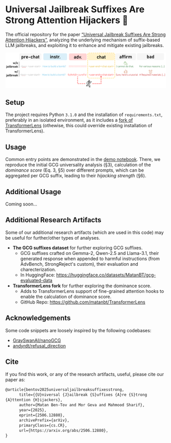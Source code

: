 # Universal Jailbreak Suffixes Are Strong Attention Hijackers 🥷
The official repository for the paper [“Universal Jailbreak Suffixes Are Strong Attention Hijackers”](https://arxiv.org/abs/2506.12880), analyzing the underlying mechanism of suffix-based LLM jailbreaks, and exploiting it to enhance and mitigate existing jailbreaks.

<div align="center">
<img width="650" src="docs/fig1.png">
</div>


## Setup
The project requires Python `3.1.0` and the installation of `requirements.txt`, preferably in an isolated environment, as it includes a [fork of TransformerLens](https://github.com/matanbt/TransformerLens) (othewise, this could override existing installation of TransformerLens).

## Usage

Common entry points are demonstrated in the [demo notebook](./demo.ipynb). There, we reproduce the initial GCG universality analysis (§3), calculation of the *dominance score* (Eq. 3, §5) over different prompts, which can be aggregated per GCG suffix, leading to their *hijacking strength* (§6).

## Additional Usage
Coming soon...

<!-- ## Usage (Causal Experiments; §2)
Coming soon... 

## Usage (Hijacking Strength vs Universality)
Coming soon...


## Usage (Enhance GCG)
Coming soon...

## Usage (Mitigate GCG)
Coming soon... -->

## Additional Research Artifacts
Some of our additional research artifacts (which are used in this code) may be useful for further/other types of analyses.
- **The GCG suffixes dataset** for further exploring GCG suffixes.
    - GCG suffixes crafted on Gemma-2, Qwen-2.5 and Llama-3.1, their generated response when appended to harmful instructions (from AdvBench, StrongReject's custom), their evaluation and charecterization.
    - In HuggingFace: https://huggingface.co/datasets/MatanBT/gcg-evaluated-data
- **TransformerLens fork** for further exploring the dominance score.
    - Adds to TransformerLens support of fine-grained attention hooks to enable the calculation of dominance score.
    - GitHub Repo: https://github.com/matanbt/TransformerLens


## Acknowledgements
Some code snippets are loosely inspired by the following codebases:
- [GraySwanAI/nanoGCG](https://github.com/GraySwanAI/nanoGCG/tree/main])
- [andyrdt/refusal_direction](https://github.com/andyrdt/refusal_direction)

## Cite
If you find this work, or any of the research artifacts, useful, please cite our paper as:
```
@article{bentov2025universaljailbreaksuffixesstrong,
      title={{U}niversal {J}ailbreak {S}uffixes {A}re {S}trong {A}ttention {H}ijackers}, 
      author={Matan Ben-Tov and Mor Geva and Mahmood Sharif},
      year={2025},
      eprint={2506.12880},
      archivePrefix={arXiv},
      primaryClass={cs.CR},
      url={https://arxiv.org/abs/2506.12880}, 
}
```

